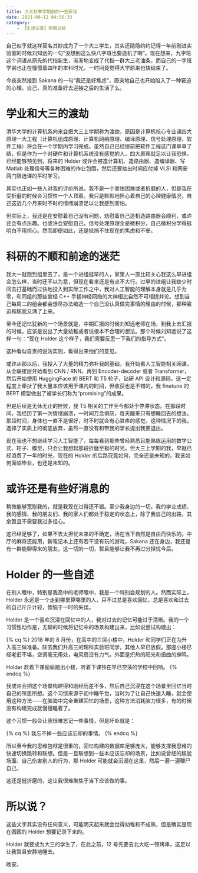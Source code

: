 ```yaml
---
title: 大三秋季学期前的一些碎话
date: 2021-09-12 04:56:33
category:
    - 【生活记录】学期总结
---
```


自己似乎就这样莫名其妙成为了一个大三学生，其实还隐隐约约记得一年前刚进实验室的时候刘知远的一句“没想到这么快八字班也要造机了啊”。现在想来，九字班这个词语从原先的代指新生，渐渐地变成了代指一群大三老油条，而自己的一字班学弟也正在憧憬着四年的本科时光，一时间竟觉得大学原来也快结束了。

今夜突然接到 Sakana 的一句“我还是好焦虑”，唐突地自己也开始陷入了一种窘迫的心理。自己，真的准备好去迎接之后的生活了么。

<!-- more -->

# 学业和大三的渡劫

清华大学的计算机系向来会把大三上学期称为渡劫，原因是计算机核心专业课四大原理一大工程（计算机组成原理、计算机网络原理、编译原理、信号处理原理、软件工程）将会在一个学期内学习完成。虽然自己已经提前把软件工程这门课草草了结，但是作为一个对硬件和计算机系统没有感觉的人，四大原理就足以让我恐惧。已经能够预见到，将来的 Holder 或许会被造计算机、造路由器、造编译器、写 Matlab 处理信号等各种困难的作业包围，然后还要抽出时间应付掉 VLSI 和网安两门限选课的平时学习。

其实也正如一些人对我的评价所说，我不是一个害怕困难或者折磨的人，但是我在受折磨的时候会习惯性一个人顶着。我只是默默地担心着自己的心理健康情况，自己这近几个月来时不时的情绪崩溃足以让我感到害怕。

但实际上，我还是在安慰着自己没有问题，劝慰着自己造机造路由器会顺利，或许还会有点乐趣。也或许会安慰自己，信号处理原理全是微积分，自己微积分学得挺明白不用担心。然而即便如此，还是抵挡不住现在的焦虑和不安。

# 科研的不顺和前途的迷茫

我大一就跑到组里去了，是一个进组挺早的人，家里人一直比较关心我这么早进组会怎么样，当时还不以为意，但现在看来还是有点不大行。过早的进组让我缺少时间去打基础而过快地投入到实际工作之中，我对人工智能的理解本身就是几乎为零，和同组的那些曾经 C++ 手搓神经网络的大神相比自然不可相提并论。想到自己每周二的组会都会想尽办法编造一个自己没认真做完事情的理由的时候，那种窘迫和尴尬又涌了上来。

至今还记忆犹新的一个场景就是，中期汇报的时候刘知远老师在场，到我上去汇报的时候，应该是说出了大量幼稚或者说根本不合理的想法。那个时候刘知远说了这样一句：“现在 Holder 这个样子，我们需要反思一下我们的指导方式”。

这种看似自责的说法实则，看得出来他们的意见。

或许从那以后，我投入了大量的精力弥补我的基础，我开始看人工智能相关网课，从全联接层开始看到 CNN / RNN，再到 Encoder-decoder 或者 Transformer，然后开始使用 HuggingFace 的 BERT 和 T5 轮子，钻研 API 设计和源码。这一定程度上牵扯了我大量本应该用于课内的时间，但收获也是不错的，我 finetune 的 BERT 模型做出了被学长们称为“promising”的成果。

但是后续是无休无止的挫败，我 T5 相关的工作至今都处于停滞状态。在那段时间，我经历了第一次情绪崩溃，一时间万念俱灰，每天醒来只有想睡回去的想法。那段时间，身体也一直不是很好，时不时就会有心脏疼的感觉。这种情况下的我，选择了实质上的彻底放弃，虽然一直没有和带我的学长提出我要退出。

现在我也不想继续学习人工智能了，每每看到那些曾经熟悉且能熟练运用的数学公式、轮子、模型，只会让我想起那段折磨至极的时光。但大三上学期的我，早就已经浪费了一年的时光，现在的 Holder 的后路究竟如何，完全还是未知的，我该如何面临毕业，也还是未知的。

# 或许还是有些好消息的

稍微能够宽慰我的，就是我现在过得还不错。至少我身边的一切，我的学业成绩、我的感情、我的朋友们、我的家人们都处于稳定的状态上，除了我自己的出路，其余暂且不需要我过多担心。

这已经足够了，如果不去太担忧未来的不确定，活在当下自然是自由而快乐的。中厅的麻将还能用，新笔记本上还有若干没有玩的游戏，Sakana 还在身边，我还是有一群能聊得来的朋友，这一切的一切，暂且能够让我不再过分担忧今后。

# Holder 的一些自述

在别人眼中，特别是我高中的老师眼中，我是一个特别会规划的人。然而实际上，Holder 永远是一个走到哪里算哪里的人，只不过总是喜欢回忆，总是喜欢和过去的自己斤斤计较，懊恼于一时的失误。

Holder 是一个喜欢沉浸在回忆中的人，我对过去的记忆可能过于清晰。我的一个习惯性动作是，无聊的时候将记忆中的场景构建出来，比如说尝试构建出：

{% cq %}
2018 年的 8 月份，在高中的三层小楼中，Holder 和同学们正在为升入高三做准备。除去我们升高三的理科实验班同学，其他人早已放假。那座小楼已经老旧不堪，空调毫无用处，电风扇没有力气。外面是炽热的阳光和扭曲的蝉鸣。

Holder 趁着下课偷偷跑出小楼，听着下课铃在早已空荡的学校中回响。
{% endcq %}

我或许会把这个场景构建得和刚经历差不多，然后自己沉浸在这个场景里回忆当时自己的所思所想。这个习惯来源于初中睡午觉，当时为了让自己快速入睡，就会使用这种方法——在脑海中完全重建回忆的场景，这种方法消耗脑力很多，有的时候没有构建完成就慢慢睡着了。

这个习惯一般会让我很难忘记一些事情，但是坏处就是：

{% cq %}
我忘不掉一些应该忘却的事情。
{% endcq %}

所以至今我的思维包袱是很重的，回忆构建的数据库足够庞大，能够支撑我思维的快速切换跳转和联想。但是一旦联想到一些本应该忘却的场景，比如说曾经的尴尬场面、自己伤害别人的行为，那 Holder 可能就会沉溺在这里，然后一遍一遍鞭尸自己。

这还是挺折磨的，这让我很难聚焦于当下应该做的事。

# 所以说？

这些文字其实没有任何意义，可能明天起来就会觉得幼稚和不成熟，但是确实是现在困困的 Holder 想要记录下来的。

Holder 就要成为大三的学生了，在此之前，12 号先要去北大吃一顿烤串，这足以让我暂且安静地睡去。

晚安。